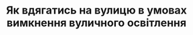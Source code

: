 ﻿---
title: Як вдягатись на вулицю в умовах вимкнення вуличного освітлення
---

<pdf src="info.pdf" />
